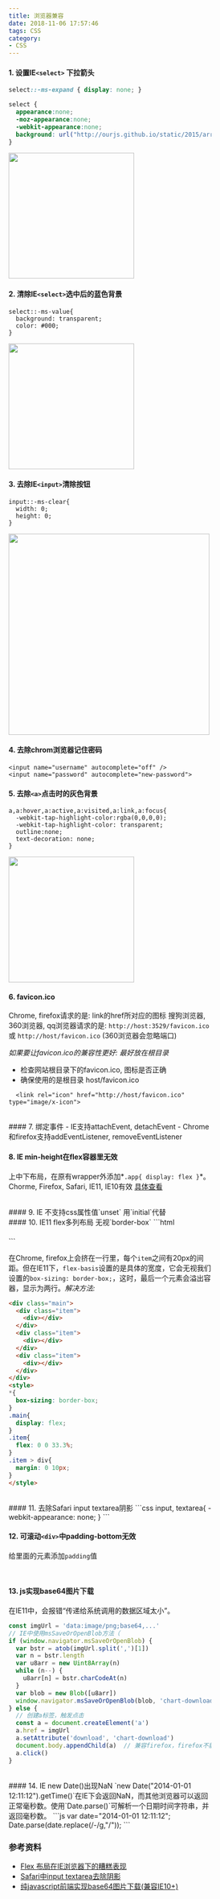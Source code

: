 ```yaml
---
title: 浏览器兼容
date: 2018-11-06 17:57:46
tags: CSS
category:
- CSS
---
```

#### 1. 设置IE`<select>` 下拉箭头
```css
select::-ms-expand { display: none; }

select {
  appearance:none;
  -moz-appearance:none;
  -webkit-appearance:none;
  background: url("http://ourjs.github.io/static/2015/arrow.png") no-repeat scroll right center transparent;
}
```
<img src="2.png" style="width:250px">
<br/>

#### 2. 清除IE`<select>`选中后的蓝色背景
```
select::-ms-value{
  background: transparent;
  color: #000;
}
```
<img src="3.png" style="width:250px">
<br/>

#### 3. 去除IE`<input>`清除按钮
```
input::-ms-clear{
  width: 0;
  height: 0;
}
```
<img src="1.png" style="width:400px">
<br/>

#### 4. 去除chrom浏览器记住密码
```
<input name="username" autocomplete="off" />
<input name="password" autocomplete="new-password">
```

#### 5. 去除`<a>`点击时的灰色背景
```
a,a:hover,a:active,a:visited,a:link,a:focus{
  -webkit-tap-highlight-color:rgba(0,0,0,0);
  -webkit-tap-highlight-color: transparent;
  outline:none;
  text-decoration: none;
}
```
<img src="4.png" style="width:250px">
<br/>

#### 6. favicon.ico
Chrome, firefox请求的是: link的href所对应的图标
搜狗浏览器, 360浏览器, qq浏览器请求的是: `http://host:3529/favicon.ico` 或 `http://host/favicon.ico` (360浏览器会忽略端口)

*如果要让favicon.ico的兼容性更好: 最好放在根目录*
- 检查网站根目录下的favicon.ico, 图标是否正确
- 确保使用的是根目录 host/favicon.ico
```
  <link rel="icon" href="http://host/favicon.ico" type="image/x-icon">
```

<br/>
#### 7. 绑定事件
- IE支持attachEvent, detachEvent
- Chrome和firefox支持addEventListener, removeEventListener
<br/>

#### 8. IE min-height在flex容器里无效
上中下布局，在原有wrapper外添加*`.app{ display: flex }`*。
Chorme, Firefox, Safari, IE11, IE10有效 [具体查看](/2018/11/06/CSS-example/#5-flex-%E4%B8%8A%E4%B8%AD%E4%B8%8B%E5%B8%83%E5%B1%80)

<br/>
#### 9. IE 不支持css属性值`unset`
用`initial`代替

<br/>
#### 10. IE11 flex多列布局 无视`border-box`
```html
<div class="main">
  <div class="item"></div>
  <div class="item"></div>
  <div class="item"></div>
</div>
<style>
*{
  box-sizing: border-box;
}
.main{
  display: flex;
}
.item{
  flex: 0 0 33.3%;
  padding: 10px;
}
</style>
```

在Chrome, firefox上会挤在一行里，每个`item`之间有20px的间距。但在IE11下，`flex-basis`设置的是具体的宽度，它会无视我们设置的`box-sizing: border-box;`，这时，最后一个元素会溢出容器，显示为两行。*解决方法:*
```html
<div class="main">
  <div class="item">
    <div></div>
  </div>
  <div class="item">
    <div></div>
  </div>
  <div class="item">
    <div></div>
  </div>
</div>
<style>
*{
  box-sizing: border-box;
}
.main{
  display: flex;
}
.item{
  flex: 0 0 33.3%;
}
.item > div{
  margin: 0 10px;
}
</style>
```

<br/>
#### 11. 去除Safari input textarea阴影
```css
input, textarea{
  -webkit-appearance: none;
}
```
<br/>

#### 12. 可滚动`<div>`中padding-bottom无效
给里面的元素添加`padding`值

<br/>

#### 13. js实现base64图片下载
在IE11中，会报错“传递给系统调用的数据区域太小”。
```js
const imgUrl = 'data:image/png;base64,...'
// IE中使用msSaveOrOpenBlob方法（
if (window.navigator.msSaveOrOpenBlob) {
  var bstr = atob(imgUrl.split(',')[1])
  var n = bstr.length
  var u8arr = new Uint8Array(n)
  while (n--) {
    u8arr[n] = bstr.charCodeAt(n)
  }
  var blob = new Blob([u8arr])
  window.navigator.msSaveOrOpenBlob(blob, 'chart-download' + '.' + 'png')
} else {
  // 创建a标签，触发点击
  const a = document.createElement('a')
  a.href = imgUrl
  a.setAttribute('download', 'chart-download')
  document.body.appendChild(a)  // 兼容firefox，firefox不能下载跨域资源
  a.click()
}
```

<br/>
#### 14. IE new Date()出现NaN
`new Date("2014-01-01 12:11:12").getTime()`在IE下会返回NaN，而其他浏览器可以返回正常毫秒数。使用`Date.parse()`可解析一个日期时间字符串，并返回毫秒数。
```js
var date="2014-01-01 12:11:12";  
Date.parse(date.replace(/-/g,"/"));  
```


### 参考资料
- [Flex 布局在IE浏览器下的糟糕表现](https://www.cnblogs.com/dodocie/p/7137314.html)
- [Safari中input textarea去除阴影](https://blog.csdn.net/kimbing/article/details/52876953)
- [纯javascript前端实现base64图片下载(兼容IE10+)](https://www.jb51.net/article/147431.htm)